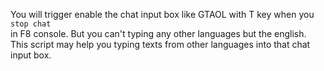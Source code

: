 You will trigger enable the chat input box like GTAOL with T key when you 
```stop chat```     
in F8 console. 
But you can't typing any other languages but the english.
This script may help you typing texts from other languages into that chat input box.
